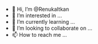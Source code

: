 - 👋 Hi, I’m @RenukaItkan
- 👀 I’m interested in ...
- 🌱 I’m currently learning ...
- 💞️ I’m looking to collaborate on ...
- 📫 How to reach me ...

<!---
RenukaItkan/RenukaItkan is a ✨ special ✨ repository because its `README.md` (this file) appears on your GitHub profile.
You can click the Preview link to take a look at your changes.
--->
